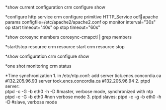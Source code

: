 *show current configuration
crm configure show 

*configure http service
crm configure primitive HTTP_Service ocf:heartbeat:apache params configfile=/etc/apache2/apache2.conf op monitor interval="30s" op start timeout="40s" op stop timeout="60s"

*show corosync members
corosync-cmapctl | grep members 

*start/stop resource
crm resource start <resource name>
crm resource stop <resource name>

*show configuration
crm configure show

*one shot monitoring
crm status

*Time synchronization
	1. in /etc/ntp.conf: add
		server	tick.encs.concordia.ca  #132.205.96.93
		server	tock.encs.concordia.ca	#132.205.96.94
	2. ptpd server:  
		ptpd -c -G -b eth0 -h -D  #master, verbose mode, synchronized with ntp
		ptpd -c -G -b eth0		  #non verbose mode
	3. ptpd slaves:
		ptpd -c -g -b eth0 -h -D  #slave, verbose mode	